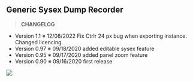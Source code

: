 ## Generic Sysex Dump Recorder

> **CHANGELOG**

* Version 1.1	※ 12/08/2022 Fix Ctrlr 24 px bug when exporting instance. Changed licencing.	
* Version 0.97  ※ 09/18/2020 added editable sysex feature
* Version 0.95  ※ 09/17/2020 added panel zoom feature
* Version 0.90  ※ 09/16/2020 first release

![](https://a.fsdn.com/con/app/proj/ctrlr-utilities/screenshots/gsdr_01.png)
